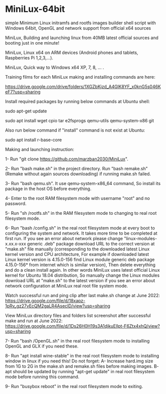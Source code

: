 # MiniLux-64bit
simple Minimum Linux initramfs and rootfs images builder shell script with Windows 64bit, OpenGL and network support from official x64 sources

MiniLux, Building and launching linux from 40MB latest official sources and booting just in one minute!

MiniLux, Linux x64 on ARM devices (Android phones and tablets, Raspberries Pi 1,2,3,...).

MiniLux, Quick way to Windows x64 XP, 7, 8, ... .

Training films for each MiniLux making and installing commands are here:

https://drive.google.com/drive/folders/1XGZbKjzd_A4GlK8YF_x0knG5s046KeF7?usp=sharing

Install required packages by running below commands at Ubuntu shell:

sudo apt-get update

sudo apt install wget cpio tar e2fsprogs qemu-utils qemu-system-x86 git

Also run below command if "install" command is not exist at Ubuntu:

sudo apt install r-base-core

Making and launching instruction:

1- Run "git clone https://github.com/marzban2030/MiniLux".

2- Run "bash make.sh" in the project directory. Run "bash remake.sh" (Remake without again sources downloading) if running make.sh failed.

3- Run "bash qemu.sh". It use qemu-system-x86_64 command, So install its package in the host OS before everything.

4- Enter to the root RAM filesystem mode with username "root" and no password.

5- Run "sh /rootfs.sh" in the RAM filesystem mode to changing to real root filesystem mode.

6- Run "bash /config.sh" in the real root filesystem mode at every boot to configuring the system and network. It takes more time to be completed at first run. If you see an error about network please change "linux-modules-x.xx.x-xxx generic .deb" package download URL to the correct version at "make.sh" file manually (corresponding to the downloaded latest Linux kernel version and CPU architecture, For example if downloaded latest Linux kernel version is 4.15.0-156 find Linux module generic deb package 4.15.0-156* from internet which is similar version), Then delete everything and do a clean install again. In other words MiniLux uses latest official Linux kernel for Ubuntu 18.04 distribution, So manually change the Linux modules download URL at "make.sh" to the latest version if you see an error about network configuration at MiniLux real root file system mode.

Watch successful run and ping clip after last make.sh change at June 2022:
https://drive.google.com/file/d/18xapz-1pRv_gz27vEcQM2gaLR4AsecID/view?usp=sharing

View MiniLux directory files and folders list screenshot after successful make and run at June 2022:
https://drive.google.com/file/d/1Ds26H0H19s3A1djkuElIpt-F6Ztx4xhQ/view?usp=sharing

7- Run "bash /OpenGL.sh" in the real root filesystem mode to installing OpenGL and GLX if you need these.

8- Run "apt install wine-stable" in the real root filesystem mode to installing window in linux if you need this! Do not forget: A- Increase hard.img size from 1G to 2G in the make.sh and remake.sh files before making images. B- apt should be updated by running "apt-get update" in real root filesystem mode before running this command.

9- Run "busybox reboot" in the real root filesystem mode to exiting.
